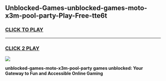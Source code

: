 
## Unblocked-Games-unblocked-games-moto-x3m-pool-party-Play-Free-tte6t
<h3>
<a href="https://premium76.site?title=unblocked-games-moto-x3m-pool-party&ref=18A1">CLICK TO PLAY</a></h3>
<hr>

<h3>
<a href="https://premium76.site?title=unblocked-games-moto-x3m-pool-party&ref=18A1">CLICK 2 PLAY</a>
  
</h3>

<a href="https://premium76.site?title=unblocked-games-moto-x3m-pool-party&ref=18A1"><img src="https://clearcache.store/games.png"></a>


**unblocked-games-moto-x3m-pool-party games unblocked: Your Gateway to Fun and Accessible Online Gaming**
